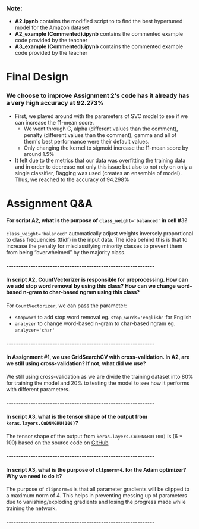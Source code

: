 ### Note:
* **A2.ipynb** contains the modified script to to find the best hypertuned model for the Amazon dataset
* **A2_example (Commented).ipynb** contains the commented example code provided by the teacher
* **A3_example (Commented).ipynb** contains the commented example code provided by the teacher

# Final Design
### We choose to improve Assignment 2's code has it already has a very high accuracy at 92.273%
* First, we played around with the parameters of SVC model to see if we can increase the f1-mean score.
  * We went through C, alpha (different values than the comment), penalty (different values than the comment),  gamma and all of them's best performance were their default values.
  * Only changing the kernel to sigmoid increase the f1-mean score by around 1.5%
* It felt due to the metrics that our data was overfitting the training data and in order to decrease not only this issue but also to not rely on only a single classifier, Bagging was used (creates an ensemble of model). Thus, we reached to the accuracy of 94.298% 

# Assignment Q&A

#### For script A2, what is the purpose of `class_weight='balanced'` in cell #3?
`class_weight='balanced'` automatically adjust weights inversely proportional to class frequencies (tfidf) in the input data. The idea behind this is that to increase the penalty for misclassifying minority classes to prevent them from being “overwhelmed” by the majority class.

#### -------------------------------------------------------------

#### In script A2, CountVectorizer is responsible for preprocessing. How can we add stop word removal by using this class? How can we change word-based n-gram to char-based ngram using this class?

For `CountVectorizer`, we can pass the parameter:
* `stopword` to add stop word removal eg. `stop_words='english'` for English
* `analyzer` to change word-based n-gram to char-based ngram eg. `analyzer='char'`

#### -------------------------------------------------------------

#### In Assignment #1, we use GridSearchCV with cross-validation. In A2, are we still using cross-validation? If not, what did we use?

We still using cross-validation as we are divide the training dataset into 80% for training the model and 20% to testing the model to see how it performs with different parameters.

#### -------------------------------------------------------------

#### In script A3, what is the tensor shape of the output from `keras.layers.CuDNNGRU(100)`?

The tensor shape of the output from `keras.layers.CuDNNGRU(100)` is (6 * 100) based on the source code on [GitHub]

#### -------------------------------------------------------------

####  In script A3, what is the purpose of `clipnorm=4`. for the Adam optimizer? Why we need to do it?

The purpose of `clipnorm=4` is that all parameter gradients will be clipped to a maximum norm of 4. This helps in preventing messing up of parameters due to vanishing/exploding gradients and losing the progress made while training the network.

#### -------------------------------------------------------------

[GitHub]: https://github.com/tensorflow/tensorflow/blob/a6d8ffae097d0132989ae4688d224121ec6d8f35/tensorflow/python/keras/layers/cudnn_recurrent.py#L261
